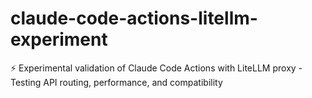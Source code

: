 # claude-code-actions-litellm-experiment
⚡ Experimental validation of Claude Code Actions with LiteLLM proxy - Testing API routing, performance, and compatibility
